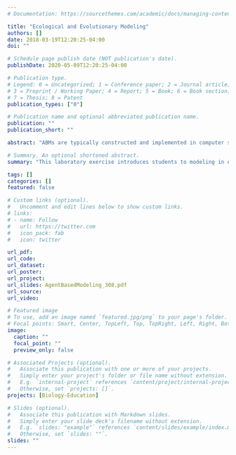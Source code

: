 ```yaml
---
# Documentation: https://sourcethemes.com/academic/docs/managing-content/

title: "Ecological and Evolutionary Modeling"
authors: []
date: 2018-03-19T12:20:25-04:00
doi: ""

# Schedule page publish date (NOT publication's date).
publishDate: 2020-05-09T12:20:25-04:00

# Publication type.
# Legend: 0 = Uncategorized; 1 = Conference paper; 2 = Journal article;
# 3 = Preprint / Working Paper; 4 = Report; 5 = Book; 6 = Book section;
# 7 = Thesis; 8 = Patent
publication_types: ["0"]

# Publication name and optional abbreviated publication name.
publication: ""
publication_short: ""

abstract: "ABMs are typically constructed and implemented in computer simulation environments, and can then be used to test how changes in individual behaviors will affect the overall behavior. One simulation environment is NetLogo: An open source and free multi-agent programmable modeling environment. It was created in 1999, and has been in continuous development ever since. Today we will be using the NetLogo environment to investigate evolution and natural selection using a few of the built-in teaching models."

# Summary. An optional shortened abstract.
summary: "This laboratory exercise introduces students to modeling in ecology and evolution through the agent-based modeling environment NetLogo."

tags: []
categories: []
featured: false

# Custom links (optional).
#   Uncomment and edit lines below to show custom links.
# links:
# - name: Follow
#   url: https://twitter.com
#   icon_pack: fab
#   icon: twitter

url_pdf:
url_code:
url_dataset:
url_poster:
url_project:
url_slides: AgentBasedModeling_308.pdf
url_source:
url_video:

# Featured image
# To use, add an image named `featured.jpg/png` to your page's folder. 
# Focal points: Smart, Center, TopLeft, Top, TopRight, Left, Right, BottomLeft, Bottom, BottomRight.
image:
  caption: ""
  focal_point: ""
  preview_only: false

# Associated Projects (optional).
#   Associate this publication with one or more of your projects.
#   Simply enter your project's folder or file name without extension.
#   E.g. `internal-project` references `content/project/internal-project/index.md`.
#   Otherwise, set `projects: []`.
projects: [Biology-Education]

# Slides (optional).
#   Associate this publication with Markdown slides.
#   Simply enter your slide deck's filename without extension.
#   E.g. `slides: "example"` references `content/slides/example/index.md`.
#   Otherwise, set `slides: ""`.
slides: ""
---
```

